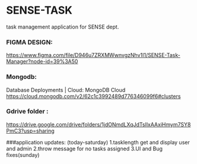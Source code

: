 # SENSE-TASK
task management application for SENSE dept.

### FIGMA DESIGN:
https://www.figma.com/file/D946u7ZRXMWwnvgzNhv1I1/SENSE-Task-Manager?node-id=39%3A50
</br>
### Mongodb:
Database Deployments | Cloud: MongoDB Cloud
https://cloud.mongodb.com/v2/62c1c3992489d776346099f6#clusters
</br>
### Gdrive folder :
https://drive.google.com/drive/folders/1jdONmdLXqJdTsIlxAAxiHmym7SY8PmC3?usp=sharing

###application updates:
(today-saturday)
1.tasklength get and display user and admin
2.throw message for no tasks assigned
3.UI and Bug fixes(sunday)
